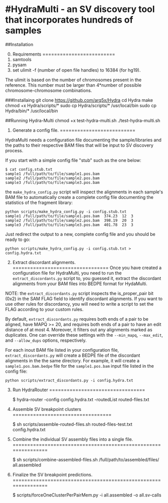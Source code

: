 #HydraMulti - an SV discovery tool that incorporates hundreds of samples
=======================================================================

##Installation

0. Requirements
=========================
1. samtools
2. pysam
3. set ulimit -f (number of open file handles) to 16384 (for hg19).

The ulimit is based on the number of chromosomes present in the reference.
This number must be larger than 4*number of possible chromosome-chromosome combinations.

###Installaing
git clone https://github.com/arq5x/Hydra
cd Hydra
make 
chmod +x Hydra/scripts/*
sudo cp Hydra/scripts/* /usr/local/bin
sudo cp Hydra/bin/* /usr/local/bin

##Running Hydra-Multi
chmod +x test-hydra-multi.sh
./test-hydra-multi.sh

1. Generate a config file.
==========================

HydraMulti needs a configuration file documenting the sample/libraries and the
paths to their respective BAM files that will be input to SV discovery process.

If you start with a simple config file "stub" such as the one below:

    $ cat config.stub.txt
    sample1	/full/path/to/file/sample1.pos.bam
    sample2	/full/path/to/file/sample2.pos.bam
    sample3	/full/path/to/file/sample3.pos.bam

the `make_hydra_config.py` script will inspect the alignments in each sample's
BAM file to automatically create a complete config file documenting the
statistics of the fragment library:

    python scripts/make_hydra_config.py -i config.stub.txt
    sample1	/full/path/to/file/sample1.pos.bam	374.23	12	3
    sample2	/full/path/to/file/sample2.pos.bam	398.19	20	3
    sample3	/full/path/to/file/sample3.pos.bam	401.78	23	3
	
Just redirect the output to a new, complete config file and you should be
ready to go:

    python scripts/make_hydra_config.py -i config.stub.txt > config.hydra.txt


2. Extract discordant alignments.
=================================
Once you have created a configuration file for HydraMulti, you need to run the
`extract_discordants.py` script to, you guessed it, extract the discordant 
alignments from your BAM files into BEDPE format for HydaMulti.

NOTE: the `extract_discordants.py` script inspects the is_proper_pair bit (0x2)
in the SAM FLAG field to identify discordant alignments.  If you want to use 
other rules for discordancy, you will need to write a script to set the FLAG
according to your custom rules.

By default, `extract_discordants.py` requires both ends of a pair to be aligned,
have MAPQ >= 20, and requires both ends of a pair to have an edit distance of at
most 4.  Moreover, it filters out any alignments marked as duplicates.  One can
override these settings with the `--min_mapq`, `--max_edit`, and `--allow_dups`
options, respectively.

For each inout BAM file listed in your configuration file, 
`extract_discordants.py` will create a BEDPE file of the discordant alignments
in the the same directory.  For example, it will create a `sample1.pos.bam.bedpe` 
file for the `sample1.pos.bam` input file listed in the config file:

    python scripts/extract_discordants.py -i config.hydra.txt


3. Run HydraRouter
=================================

    $ hydra-router -config config.hydra.txt -routedList routed-files.txt


4. Assemble SV breakpoint clusters
==================================

    $ sh scripts/assemble-routed-files.sh routed-files-test.txt config.hydra.txt


5. Combine the individual SV assembly files into a single file.
===============================================================

    $ sh scripts/combine-assembled-files.sh /full/path/to/assembled/files/ all.assembled


6. Finalize the SV breakpoint predictions.
===============================================================

    $ scripts/forceOneClusterPerPairMem.py -i all.assembled -o all.sv-calls
